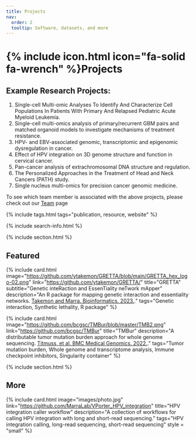 ```yaml
---
title: Projects
nav:
  order: 2
  tooltip: Software, datasets, and more
---
```


# {% include icon.html icon="fa-solid fa-wrench" %}Projects

## Example Research Projects:

1. Single-cell Multi-omic Analyses To Identify And Characterize Cell Populations In Patients With Primary And Relapsed Pediatric Acute Myeloid Leukemia.
2. Single-cell multi-omics analysis of primary/recurrent GBM pairs and matched organoid models to investigate mechanisms of treatment resistance.
3. HPV- and EBV-associated genomic, transcriptomic and epigenomic dysregulation in cancer.
4. Effect of HPV integration on 3D genome structure and function in cervical cancer.
5. Pan-cancer analysis of extrachromosomal DNA structure and regulation.
6. The Personalized Approaches in the Treatment of Head and Neck Cancers (PATH) study.
7. Single nucleus multi-omics for precision cancer genomic medicine. 

To see which team member is associated with the above projects, please check out our [Team](https://marralab.github.io/marralab/team/) page

{% include tags.html tags="publication, resource, website" %}

{% include search-info.html %}

{% include section.html %}

## Featured

{%
  include card.html
  image="https://github.com/ytakemon/GRETTA/blob/main/GRETTA_hex_logo-02.png"
  link="https://github.com/ytakemon/GRETTA/"
  title="GRETTA"
  subtitle="Genetic inteRaction and EssenTiality neTwork mApper"
  description="An R package for mapping genetic interaction and essentiality networks. [Takemon and Marra. Bioinformatics. 2023.](https://doi.org/10.1093/bioinformatics/btad381)."
  tags="Genetic interaction, Synthetic lethality, R package"
%}

{%
  include card.html
  image="https://github.com/bcgsc/TMBur/blob/master/TMB2.png"
  link="https://github.com/bcgsc/TMBur"
  title="TMBur"
  description="A distributable tumor mutation burden approach for whole genome sequencing. [Titmuss, et al. BMC Medical Genomics. 2022.](https://doi.org/10.1186/s12920-022-01348-z)."
  tags="Tumor mutation burden, Whole genome and transcriptome analysis, Immune checkpoint inhibitors, Singularity container"
%}

{% include section.html %}

## More

{%
  include card.html
  image="images/photo.jpg"
  link="https://github.com/MarraLab/VPorter_HPV_integration"
  title="HPV integration caller workflow"
  description="A collection of workflows for calling HPV integration with long and short-read sequencing."
  tags="HPV integration calling, long-read sequencing, short-read sequencing"
  style = "small"
%}